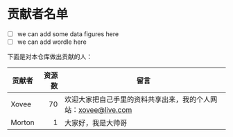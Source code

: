 # 贡献者名单

- [ ] we can add some data figures here
- [ ] we can add wordle here

下面是对本仓库做出贡献的人：

贡献者|资源数|留言
---|---:|---
Xovee|70|欢迎大家把自己手里的资料共享出来，我的个人网站：xovee@live.com
Morton|1|大家好，我是大帅哥
